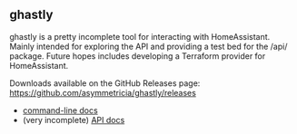 ## ghastly

ghastly is a pretty incomplete tool for interacting with HomeAssistant. Mainly intended for exploring the API and providing a test bed for the /api/ package. Future hopes includes developing a Terraform provider for HomeAssistant.

Downloads available on the GitHub Releases page: https://github.com/asymmetricia/ghastly/releases

* [command-line docs](docs/ghastly.md)
* (very incomplete) [API docs](docs/api.md)
